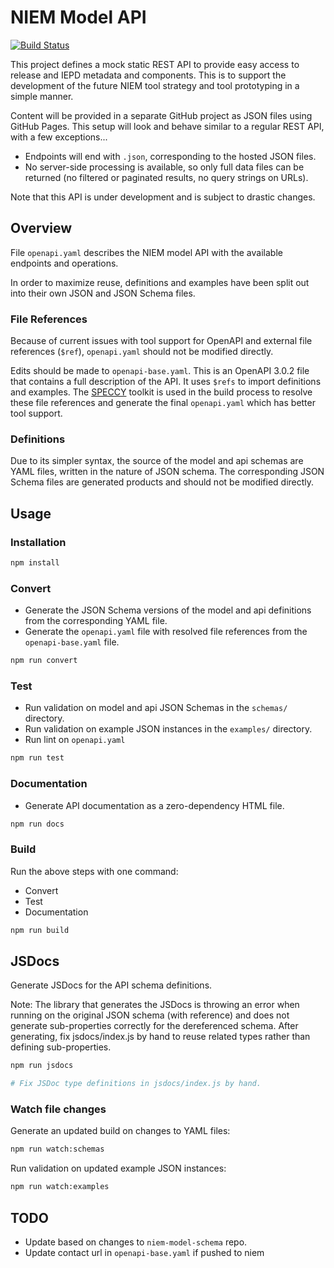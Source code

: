 
# NIEM Model API

[![Build Status](https://travis-ci.org/cdmgtri/niem-model-api-specification.svg?branch=dev)](https://travis-ci.org/cdmgtri/niem-model-api-specification)

This project defines a mock static REST API to provide easy access to release and IEPD metadata and components.  This is to support the development of the future NIEM tool strategy and tool prototyping in a simple manner.

Content will be provided in a separate GitHub project as JSON files using GitHub Pages.  This setup will look and behave similar to a regular REST API, with a few exceptions...

- Endpoints will end with `.json`, corresponding to the hosted JSON files.
- No server-side processing is available, so only full data files can be returned (no filtered or paginated results, no query strings on URLs).

Note that this API is under development and is subject to drastic changes.

## Overview

File `openapi.yaml` describes the NIEM model API with the available endpoints and operations.

In order to maximize reuse, definitions and examples have been split out into their own JSON and JSON Schema files.

### File References

Because of current issues with tool support for OpenAPI and external file references (`$ref`), `openapi.yaml` should not be modified directly.

Edits should be made to `openapi-base.yaml`.  This is an OpenAPI 3.0.2 file that contains a full description of the API.  It uses `$refs` to import definitions and examples.  The [SPECCY](https://speccy.io/) toolkit is used in the build process to resolve these file references and generate the final `openapi.yaml` which has better tool support.

### Definitions

Due to its simpler syntax, the source of the model and api schemas are YAML files, written in the nature of JSON schema.  The corresponding JSON Schema files are generated products and should not be modified directly.

## Usage

### Installation

```sh
npm install
```

### Convert

- Generate the JSON Schema versions of the model and api definitions from the corresponding YAML file.
- Generate the `openapi.yaml` file with resolved file references from the `openapi-base.yaml` file.

```sh
npm run convert
```

### Test

- Run validation on model and api JSON Schemas in the `schemas/` directory.
- Run validation on example JSON instances in the `examples/` directory.
- Run lint on `openapi.yaml`

```sh
npm run test
```

### Documentation

- Generate API documentation as a zero-dependency HTML file.

```sh
npm run docs
```

### Build

Run the above steps with one command:

- Convert
- Test
- Documentation

```sh
npm run build
```

## JSDocs

Generate JSDocs for the API schema definitions.

Note: The library that generates the JSDocs is throwing an error when running on the original JSON schema (with reference) and does not generate sub-properties correctly for the dereferenced schema.  After generating, fix jsdocs/index.js by hand to reuse related types rather than defining sub-properties.

```bash
npm run jsdocs

# Fix JSDoc type definitions in jsdocs/index.js by hand.
```

### Watch file changes

Generate an updated build on changes to YAML files:

```sh
npm run watch:schemas
```

Run validation on updated example JSON instances:

```sh
npm run watch:examples
```

## TODO

- Update based on changes to `niem-model-schema` repo.
- Update contact url in `openapi-base.yaml` if pushed to niem
